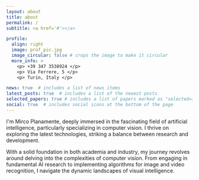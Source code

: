 ```yaml
---
layout: about
title: about
permalink: /
subtitle: <a href='#'></a>

profile:
  align: right
  image: prof_pic.jpg
  image_circular: false # crops the image to make it circular
  more_info: >
    <p> +39 347 3538924 </p>
    <p> Via Ferrere, 5 </p>
    <p> Turin, Italy </p>

news: true  # includes a list of news items
latest_posts: true  # includes a list of the newest posts
selected_papers: true # includes a list of papers marked as "selected={true}"
social: true  # includes social icons at the bottom of the page
---
```


I'm Mirco Planamente, deeply immersed in the fascinating field of artificial intelligence, particularly specializing in computer vision. I thrive on exploring the latest technologies, striking a balance between research and development.

With a solid foundation in both academia and industry, my journey revolves around delving into the complexities of computer vision. From engaging in fundamental AI research to implementing algorithms for image and video recognition, I navigate the dynamic landscapes of visual intelligence. 